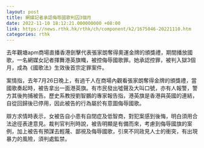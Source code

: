 ```yaml
---
layout: post
title: 網媒記者承認侮辱國歌判囚3個月
date: 2022-11-10 18:12:21.000000000 +08:00
link: https://news.rthk.hk/rthk/ch/component/k2/1675046-20221110.htm
categories: rthk
---
```


去年觀塘apm商場直播香港劍擊代表張家朗奪得奧運金牌的頒獎禮，期間播放國歌，一名網媒女記者揮舞港英旗幟，被控侮辱國歌罪。她承認控罪，被判入獄3個月，成為《國歌法》生效後首宗定罪案件。

案情指，去年7月26日晚上，有過千人在商場內觀看張家朗奪得金牌的頒獎禮，當國歌奏起時，被告拿出一面港英旗。有市民發出噓聲及大叫口號，亦有人報警，警方其後拘捕被告。歷史系教授劉智鵬的專家報告指，港英旗是香港與英國的連結，自從回歸後已停用，因此被告的行為屬於有意圖侮辱國歌。

辯方求情時表示，女被告自小患有自閉症及低智商，對犯案感到後悔，明白須用合法途徑表達意見。裁判官判刑時說，被告明顯是有備而來，考慮到侮辱國旗的案例，加上被告有預謀去輕蔑、鄙視及侮辱國歌，引來不同政見人士的衝突，有出現暴力的風險，須判處監禁。
